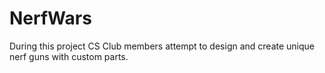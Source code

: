 # NerfWars

During this project CS Club members attempt to design and create unique nerf guns with custom parts.
